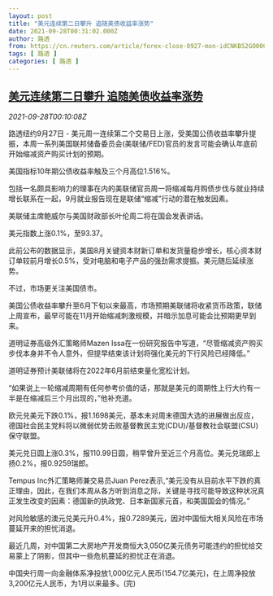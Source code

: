 ```yaml
---
layout: post
title: "美元连续第二日攀升 追随美债收益率涨势"
date: 2021-09-28T00:31:02.000Z
author: 路透
from: https://cn.reuters.com/article/forex-close-0927-mon-idCNKBS2GO00C
tags: [ 路透 ]
categories: [ 路透 ]
---
```

<!--1632789062000-->
[美元连续第二日攀升 追随美债收益率涨势](https://cn.reuters.com/article/forex-close-0927-mon-idCNKBS2GO00C)
------

<div>
<div><i>2021-09-28T00:10:08Z</i></div><p>路透纽约9月27日 - 美元周一连续第二个交易日上涨，受美国公债收益率攀升提振，本周一系列美国联邦储备委员会(美联储/FED)官员的发言可能会确认年底前开始缩减资产购买计划的预期。</p><p>美国指标10年期公债收益率触及三个月高位1.516%。</p><p>包括一名颇具影响力的理事在内的美联储官员周一将缩减每月购债步伐与就业持续增长联系在一起，9月就业报告现在是联储“缩减”行动的潜在触发因素。</p><p>美联储主席鲍威尔与美国财政部长叶伦周二将在国会发表讲话。</p><p>美元指数上涨0.1%，至93.37。</p><p>此前公布的数据显示，美国8月关键资本财新订单和发货量稳步增长，核心资本财订单较前月增长0.5%，受对电脑和电子产品的强劲需求提振。美元随后延续涨势。</p><p>不过，市场更关注美国债市。</p><p>美国公债收益率攀升至6月下旬以来最高，市场预期美联储将收紧货币政策，联储上周宣布，最早可能在11月开始缩减刺激规模，并暗示加息可能会比预期更早到来。</p><p>道明证券高级外汇策略师Mazen Issa在一份研究报告中写道，“尽管缩减资产购买步伐本身并不令人意外，但提早结束该计划将强化美元的下行风险已经降低。”</p><p>道明证券预计美联储将在2022年6月前结束量化宽松计划。</p><p>“如果说上一轮缩减周期有任何参考价值的话，那就是美元的周期性上行大约有一半是在缩减后三个月出现的，”他补充道。</p><p>欧元兑美元下跌0.1%，报1.1698美元，基本未对周末德国大选的进展做出反应，德国社会民主党料将以微弱优势击败基督教民主党(CDU)/基督教社会联盟(CSU)保守联盟。</p><p>美元兑日圆上涨0.3%，报110.99日圆，稍早曾升至近三个月高位。美元兑瑞郎上扬0.2%，报0.9259瑞郎。</p><p>Tempus Inc外汇策略师兼交易员Juan Perez表示,“美元没有从目前水平下跌的真正理由，因此，在我们本周从各方听到消息之际，关键是寻找可能导致这种状况真正发生改变的因素：德国新的执政党、日本新国家元首，和美国国会的情况。”</p><p>对风险敏感的澳元兑美元升0.4%，报0.7289美元，因对中国恒大相关风险在市场蔓延开来的担忧消退。</p><p>最近几周，对中国第二大房地产开发商恒大3,050亿美元债务可能违约的担忧给交易蒙上了阴影，但其中一些危机蔓延的担忧正在消退。</p><p>中国央行周一向金融体系净投放1,000亿元人民币(154.7亿美元)，在上周净投放3,200亿元人民币，为1月以来最多。(完)</p>
</div>
